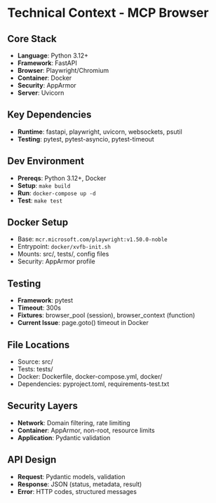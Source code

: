 # Technical Context - MCP Browser

## Core Stack
- **Language**: Python 3.12+
- **Framework**: FastAPI
- **Browser**: Playwright/Chromium
- **Container**: Docker
- **Security**: AppArmor
- **Server**: Uvicorn

## Key Dependencies
- **Runtime**: fastapi, playwright, uvicorn, websockets, psutil
- **Testing**: pytest, pytest-asyncio, pytest-timeout

## Dev Environment
- **Prereqs**: Python 3.12+, Docker
- **Setup**: `make build`
- **Run**: `docker-compose up -d`
- **Test**: `make test`

## Docker Setup
- Base: `mcr.microsoft.com/playwright:v1.50.0-noble`
- Entrypoint: `docker/xvfb-init.sh`
- Mounts: src/, tests/, config files
- Security: AppArmor profile

## Testing
- **Framework**: pytest
- **Timeout**: 300s
- **Fixtures**: browser_pool (session), browser_context (function)
- **Current Issue**: page.goto() timeout in Docker

## File Locations
- Source: src/
- Tests: tests/
- Docker: Dockerfile, docker-compose.yml, docker/
- Dependencies: pyproject.toml, requirements-test.txt

## Security Layers
- **Network**: Domain filtering, rate limiting
- **Container**: AppArmor, non-root, resource limits
- **Application**: Pydantic validation

## API Design
- **Request**: Pydantic models, validation
- **Response**: JSON (status, metadata, result)
- **Error**: HTTP codes, structured messages 